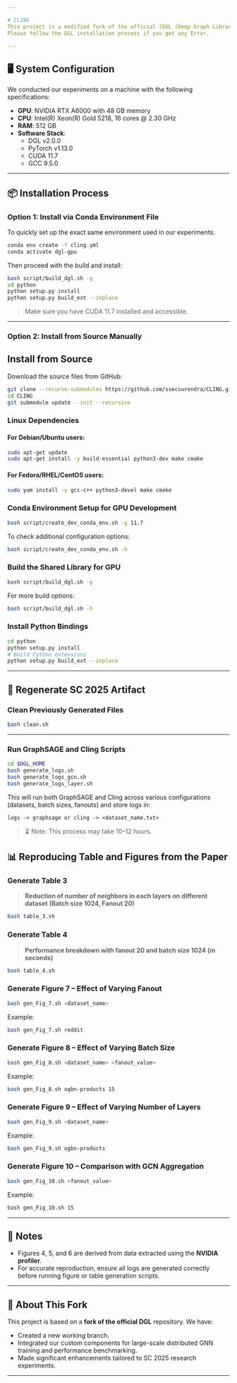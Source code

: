 ```yaml
---

# CLING
This project is a modified fork of the official [DGL (Deep Graph Library)](https://github.com/dmlc/dgl). We have created a new branch in our fork and integrated our custom code for experiments and performance analysis, particularly targeted at SC 2025 paper artifact regeneration.
Please follow the DGL installation process if you get any Error.

---
```

## 🖥️ System Configuration

We conducted our experiments on a machine with the following specifications:

- **GPU**: NVIDIA RTX A6000 with 48 GB memory  
- **CPU**: Intel(R) Xeon(R) Gold 5218, 16 cores @ 2.30 GHz  
- **RAM**: 512 GB  
- **Software Stack**:
  - DGL v2.0.0  
  - PyTorch v1.13.0  
  - CUDA 11.7  
  - GCC 9.5.0  

---

## 📦 Installation Process

### Option 1: Install via Conda Environment File

To quickly set up the exact same environment used in our experiments:

```bash
conda env create -f cling.yml
conda activate dgl-gpu
```

Then proceed with the build and install:

```bash
bash script/build_dgl.sh -g
cd python
python setup.py install
python setup.py build_ext --inplace
```

> Make sure you have CUDA 11.7 installed and accessible.

---

### Option 2: Install from Source Manually

## Install from Source

Download the source files from GitHub:

```bash
git clone --recurse-submodules https://github.com/ssecsurendra/CLING.git
cd CLING
git submodule update --init --recursive
```

### Linux Dependencies

#### For Debian/Ubuntu users:

```bash
sudo apt-get update
sudo apt-get install -y build-essential python3-dev make cmake
```

#### For Fedora/RHEL/CentOS users:

```bash
sudo yum install -y gcc-c++ python3-devel make cmake
```

### Conda Environment Setup for GPU Development

```bash
bash script/create_dev_conda_env.sh -g 11.7
```

To check additional configuration options:

```bash
bash script/create_dev_conda_env.sh -h
```

### Build the Shared Library for GPU

```bash
bash script/build_dgl.sh -g
```

For more build options:

```bash
bash script/build_dgl.sh -h
```

### Install Python Bindings

```bash
cd python
python setup.py install
# Build Cython extensions
python setup.py build_ext --inplace
```

---

## 🧪 Regenerate SC 2025 Artifact
### Clean Previously Generated Files

```bash
bash clean.sh
```

---
### Run GraphSAGE and Cling Scripts

```bash
cd $DGL_HOME
bash generate_logs.sh
bash generate_logs_gcn.sh
bash generate_logs_layer.sh
```

This will run both GraphSAGE and Cling across various configurations (datasets, batch sizes, fanouts) and store logs in:

```
logs -> graphsage or cling -> <dataset_name.txt>
```

> ⏳ Note: This process may take 10–12 hours.

## 📊 Reproducing Table and Figures from the Paper

### Generate Table 3
> **Reduction of number of neighbors in each layers on different dataset (Batch size 1024, Fanout 20)**
```bash
bash table_3.sh
```

### Generate Table 4

> **Performance breakdown with fanout 20 and batch size 1024 (in seconds)**

```bash
bash table_4.sh
```

### Generate Figure 7 – Effect of Varying Fanout

```bash
bash gen_Fig_7.sh <dataset_name>
```

Example:

```bash
bash gen_Fig_7.sh reddit
```

### Generate Figure 8 – Effect of Varying Batch Size

```bash
bash gen_Fig_8.sh <dataset_name> <fanout_value>
```

Example:

```bash
bash gen_Fig_8.sh ogbn-products 15
```

### Generate Figure 9 – Effect of Varying Number of Layers

```bash
bash gen_Fig_9.sh <dataset_name>
```

Example:

```bash
bash gen_Fig_9.sh ogbn-products
```

### Generate Figure 10 – Comparison with GCN Aggregation

```bash
bash gen_Fig_10.sh <fanout_value>
```

Example:

```bash
bash gen_Fig_10.sh 15
```

---

## 📌 Notes

- Figures 4, 5, and 6 are derived from data extracted using the **NVIDIA profiler**.
- For accurate reproduction, ensure all logs are generated correctly before running figure or table generation scripts.

---

## 🧬 About This Fork

This project is based on a **fork of the official DGL** repository. We have:

- Created a new working branch.
- Integrated our custom components for large-scale distributed GNN training and performance benchmarking.
- Made significant enhancements tailored to SC 2025 research experiments.

---
